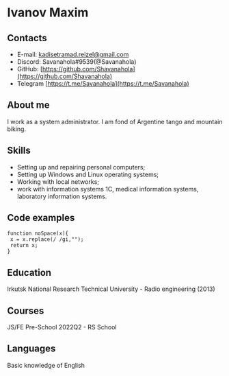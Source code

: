 # Ivanov Maxim

## Contacts

- E-mail: [kadisetramad.reizel@gmail.com](kadisetramad.reizel@gmail.com)
- Discord: Savanahola#9539(@Savanahola)
- GitHub: [https://github.com/Shavanahola](https://github.com/Shavanahola)
- Telegram [https://t.me/Savanahola](https://t.me/Savanahola)

## About me

I work as a system administrator. I am fond of Argentine tango and mountain biking.

## Skills

- Setting up and repairing personal computers;
- Setting up Windows and Linux operating systems;
- Working with local networks;
- work with information systems 1C, medical information systems, laboratory information systems.

## Code examples

```
function noSpace(x){
 x = x.replace(/ /gi,"");
 return x;
}
```

## Education

Irkutsk National Research Technical University - Radio engineering (2013)

## Courses

JS/FE Pre-School 2022Q2 - RS School

## Languages

Basic knowledge of English
